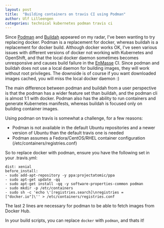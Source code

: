 ```yaml
---
layout: post
title:  "Building containers on travis CI using Podman"
author: Ulf Lilleengen
categories: technical kubernetes podman travis ci
---
```


Since [Podman](https://podman.io) and [Buildah](https://github.com/containers/buildah) appeared on my radar, I've been wanting to try replacing docker. Podman is a replacement for docker, whereas buildah is a replacement for docker build. Although docker works OK, I've seen various issues with different versions of docker not working with Kubernetes and OpenShift, and that the local docker daemon sometimes becomes unresponsive and causes build failure in the [EnMasse](http://enmasse.io) CI. Since podman and buildah does not use a local daemon for building images, they will work without root privileges. The downside is of course if you want downloaded images cached, you will miss the local docker daemon :) 

The main difference between podman and buildah from a user perspective is that the podman has a wider feature set than buildah, and the podman cli is almost 1:1 with docker. Podman also has the ability to run containers and generate Kubernetes manifests, whereas buildah is focused only on building container images.

Using podman on travis is somewhat a challenge, for a few reasons:

* Podman is not available in the default Ubuntu repositories and a newer version of Ubuntu than the
  default travis one is needed
* Podman assumes a Fedora/CentOS/RHEL container configuration (/etc/containers/registries.conf)

So to replace docker with podman, ensure you have the following set in your .travis.yml:

```
dist: xenial
before_install:
- sudo add-apt-repository -y ppa:projectatomic/ppa
- sudo apt-get update -qq
- sudo apt-get install -qq -y software-properties-common podman
- sudo mkdir -p /etc/containers
- sudo sh -c 'echo \'[registries.search]\nregistries = ["docker.io"]\'' > /etc/containers/registries.conf
```

The last 2 lines are necessary for podman to be able to fetch images from Docker Hub.

In your build scripts, you can replace `docker` with `podman`, and thats it!
